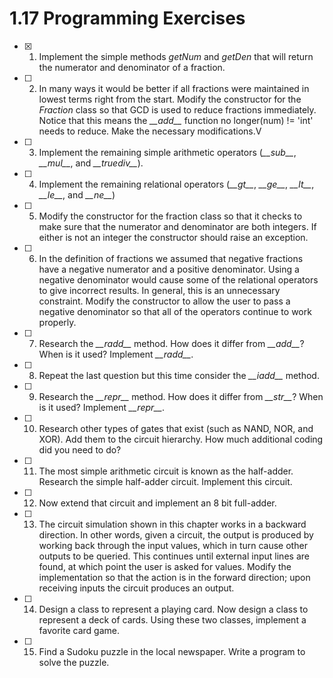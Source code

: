 # 1.17 Programming Exercises
- [x] 1. Implement the simple methods *getNum* and *getDen* that will return the numerator and denominator of a fraction.
- [ ] 2. In many ways it would be better if all fractions were maintained in lowest terms right from the start. Modify the constructor for the *Fraction* class so that GCD is used to reduce fractions immediately. Notice that this means the *\_\_add__* function no longer(num) != 'int' needs to reduce. Make the necessary modifications.V
- [ ] 3. Implement the remaining simple arithmetic operators (*\_\_sub__*, *\_\_mul__*, and *\_\_truediv__*).
- [ ] 4. Implement the remaining relational operators (*\_\_gt__*, *\_\_ge__*, *\_\_lt__*, *\_\_le__*, and *\_\_ne__*)
- [ ] 5. Modify the constructor for the fraction class so that it checks to make sure that the numerator and denominator are both integers. If either is not an integer the constructor should raise an exception.
- [ ] 6. In the definition of fractions we assumed that negative fractions have a negative numerator and a positive denominator. Using a negative denominator would cause some of the relational operators to give incorrect results. In general, this is an unnecessary constraint. Modify the constructor to allow the user to pass a negative denominator so that all of the operators continue to work properly.
- [ ] 7. Research the *\_\_radd__* method. How does it differ from *\_\_add__*? When is it used? Implement *\_\_radd__*.
- [ ] 8. Repeat the last question but this time consider the *\_\_iadd__* method.
- [ ] 9. Research the *\_\_repr__* method. How does it differ from *\_\_str__*? When is it used? Implement *\_\_repr__*.
- [ ] 10. Research other types of gates that exist (such as NAND, NOR, and XOR). Add them to the circuit hierarchy. How much additional coding did you need to do?
- [ ] 11. The most simple arithmetic circuit is known as the half-adder. Research the simple half-adder circuit. Implement this circuit.
- [ ] 12. Now extend that circuit and implement an 8 bit full-adder.
- [ ] 13. The circuit simulation shown in this chapter works in a backward direction. In other words, given a circuit, the output is produced by working back through the input values, which in turn cause other outputs to be queried. This continues until external input lines are found, at which point the user is asked for values. Modify the implementation so that the action is in the forward direction; upon receiving inputs the circuit produces an output.
- [ ] 14. Design a class to represent a playing card. Now design a class to represent a deck of cards. Using these two classes, implement a favorite card game.
- [ ] 15. Find a Sudoku puzzle in the local newspaper. Write a program to solve the puzzle.